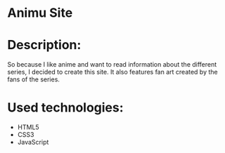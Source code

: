 # Animu Site 
# Description:
So because I like anime and want to read information about the 
different series, I decided to create this site. It also features
fan art created by the fans of the series.
# Used technologies:
 - HTML5
 - CSS3
 - JavaScript
 
